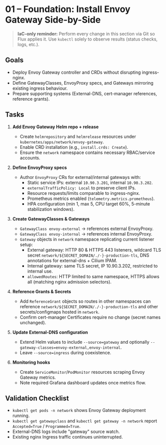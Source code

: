 # 01 – Foundation: Install Envoy Gateway Side-by-Side

> **IaC-only reminder:** Perform every change in this section via Git so Flux applies it. Use `kubectl` solely to observe results (status checks, logs, etc.).

## Goals
- Deploy Envoy Gateway controller and CRDs without disrupting ingress-nginx.
- Define GatewayClasses, EnvoyProxy specs, and Gateways mirroring existing ingress behaviour.
- Prepare supporting systems (External-DNS, cert-manager references, reference grants).

## Tasks
1. **Add Envoy Gateway Helm repo + release**
   - Create `helmrepository` and `helmrelease` resources under `kubernetes/apps/network/envoy-gateway`.
   - Enable CRD installation (e.g., `install.crds: Create`).
   - Ensure the `network` namespace contains necessary RBAC/service accounts.

2. **Define EnvoyProxy specs**
   - Author `EnvoyProxy` CRs for external/internal gateways with:
     - Static service IPs: external `10.90.3.201`, internal `10.90.3.202`.
     - `externalTrafficPolicy: Local` to preserve client IPs.
     - Resource requests/limits comparable to ingress-nginx.
     - Prometheus metrics enabled (`telemetry.metrics.prometheus`).
     - HPA configuration (min 1, max 5, CPU target 60%, 5-minute stabilization windows).

3. **Create GatewayClasses & Gateways**
   - `GatewayClass envoy-external` → references external EnvoyProxy.
   - `GatewayClass envoy-internal` → references internal EnvoyProxy.
   - `Gateway` objects in `network` namespace replicating current listener setup:
     - External gateway: HTTP 80 & HTTPS 443 listeners, wildcard TLS secret `network/${SECRET_DOMAIN/./-}-production-tls`, DNS annotations for external-dns + Cilium IPAM.
     - Internal gateway: same TLS secret, IP 10.90.3.202, restricted to internal use.
     - `allowedRoutes`: HTTP limited to same namespace, HTTPS allows all (matching nginx admission selectors).

4. **Reference Grants & Secrets**
   - Add `ReferenceGrant` objects so routes in other namespaces can reference `network/${SECRET_DOMAIN/./-}-production-tls` and other secrets/configmaps hosted in `network`.
   - Confirm cert-manager Certificates require no change (secret names unchanged).

5. **Update External-DNS configuration**
   - Extend Helm values to include `--source=gateway` and optionally `--gateway-classes=envoy-external,envoy-internal`.
   - Leave `--source=ingress` during coexistence.

6. **Monitoring hooks**
   - Create `ServiceMonitor`/`PodMonitor` resources scraping Envoy Gateway metrics.
   - Note required Grafana dashboard updates once metrics flow.

## Validation Checklist
- `kubectl get pods -n network` shows Envoy Gateway deployment running.
- `kubectl get gatewayclass` and `kubectl get gateway -n network` report `Accepted=True` / `Programmed=True`.
- External-DNS logs include "gateway" source watch.
- Existing nginx Ingress traffic continues uninterrupted.
